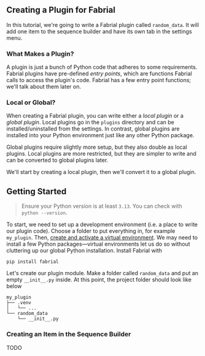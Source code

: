 ## Creating a Plugin for Fabrial
In this tutorial, we're going to write a Fabrial plugin called `random_data`. It will add one item to the sequence builder and have its own tab in the settings menu.

### What Makes a Plugin?
A plugin is just a bunch of Python code that adheres to some requirements. Fabrial plugins have pre-defined *entry points*, which are functions Fabrial calls to access the plugin's code. Fabrial has a few entry point functions; we'll talk about them later on.

### Local or Global?
When creating a Fabrial plugin, you can write either a *local plugin* or a *global plugin*. Local plugins go in the `plugins` directory and can be installed/uninstalled from the settings. In contrast, global plugins are installed into your Python environment just like any other Python package.

Global plugins require slightly more setup, but they also double as local plugins. Local plugins are more restricted, but they are simpler to write and can be converted to global plugins later.

We'll start by creating a local plugin, then we'll convert it to a global plugin.

## Getting Started
 >Ensure your Python version is at least `3.13`. You can check with `python --version`.

To start, we need to set up a development environment (i.e. a place to write our plugin code). Choose a folder to put everything in, for example `my_plugin`. Then, [create and activate a virtual environment](https://docs.python.org/3/tutorial/venv.html#creating-virtual-environments). We may need to install a few Python packages—virtual environments let us do so without cluttering up our global Python installation. Install Fabrial with
```
pip install fabrial
```
Let's create our plugin module. Make a folder called `random_data` and put an empty `__init__.py` inside. At this point, the project folder should look like below
```
my_plugin
├── .venv
│   └── ...
└── random_data
    └── __init__.py
```

### Creating an Item in the Sequence Builder
TODO